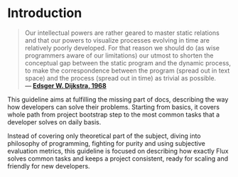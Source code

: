 # Introduction

> Our intellectual powers are rather geared to master static relations and that
> our powers to visualize processes evolving in time are relatively poorly
> developed. For that reason we should do (as wise programmers aware of our
> limitations) our utmost to shorten the conceptual gap between the static
> program and the dynamic process, to make the correspondence between the
> program (spread out in text space) and the process (spread out in time) as
> trivial as possible.  
> **— [Edsger W. Dijkstra, 1968][1]**

This guideline aims at fulfilling the missing part of docs, describing the way
how developers can solve their problems. Starting from basics, it covers whole
path from project bootstrap step to the most common tasks that a developer
solves on daily basis.

Instead of covering only theoretical part of the subject, diving into
philosophy of programming, fighting for purity and using subjective evaluation
metrics, this guideline is focused on describing how exactly Flux solves common
tasks and keeps a project consistent, ready for scaling and friendly for new
developers.

 [1]: http://www.cs.utexas.edu/users/EWD/ewd02xx/EWD215.PDF
